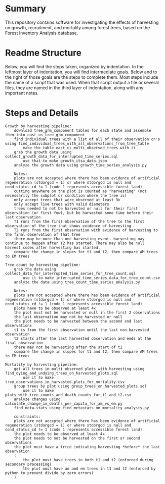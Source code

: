 # Summary
This repository contains software for investigating the effects of harvesting on growth, recruitment, and mortality among forest trees, based on the Forest Inventory Analysis database. 

# Readme Structure
Below, you will find the steps taken, organized by indentation. In the leftmost layer of indentation, you will find intermediate goals. Below and to the right of those goals are the steps to complete them. Most steps include the name of a script that was used. When that script output a file or several files, they are named in the third layer of indentation, along with any important notes.

# Steps and Details
    Growth by harvesting pipeline:
        download tree_grm_component tables for each state and assemble them into east_us_tree_grm_component
        find individual trees with a list of all of their observation cn's using find_individual_trees_with_all_observations_from_tree_table
            make the table east_us_multi_observed_trees with it
        grab the growth data using collect_growth_data_for_interrupted_time_series.sql
            use that to make growth_itsa_data.json
        analyze the growth data using growth_time_series_analysis.py

        Notes:
        plots are not accepted where there has been evidence of artificial regeneration (stdorgcd = 1) or where stdorgcd is null and cond_status_cd != 1 (code 1 represents accessible forest land)
        cutting anywhere on the plot is counted as "harvesting" (not necessarily the subplot or condition where the tree is)
        only accept trees that were observed at least 3x
        only accept live trees with valid diameters
        trees needed to not be harvested or null for their first observation (or first few), but be harvested some time before their last observation
        T1 runs from the first observation of the tree to the first observation of the tree that shows evidence of harvesting
        T2 runs from the first observation with evidence of harvesting to the final observation of that tree
        there may be more than one harvesting event. harvesting may continue to happen after T2 has started. There may also be null harvest codes after harvesting has started.
        compare the change in slopes for t1 and t2, then compare AM trees to EM trees

    Tree count by harvesting pipeline:
        grab the data using collect_data_for_interrupted_time_series_for_tree_count.sql
            use it to make interrupted_time_series_data_for_tree_count.csv
        analyze the data using tree_count_time_series_analysis.py

        Notes: 
        plots are not accepted where there has been evidence of artificial regeneration (stdorgcd = 1) or where stdorgcd is null and cond_status_cd != 1 (code 1 represents accessible forest land)
        plots have to be observed at least 4x
        the plot must not be harvested or null in the first 2 observations
        the last observation may not be harvested or null
        the plot needs to be harvested between the second and last observations
        t1 is from the first observation until the last non-harvested observation
        t2 starts after the last harvested observation and ends at the final observation
        there may not be harvesting after the start of t2
        compare the change in slopes for t1 and t2, then compare AM trees to EM trees

    Mortality by harvesting pipeline:
        get all trees in multi observed plots with harvesting using find_dying_and_undying_trees_on_harvested_plots.sql
            use it to make tree_observations_in_harvested_plots_for_mortality.csv
        group trees by plot using group_trees_on_harvested_plots.sql
            use it to make plots_with_tree_counts_and_death_counts_for_t1_and_t2.csv
        analyze changes using calculate_change_in_deaths_per_capita_for_am_vs_em.py
        find meta-stats using find_metastats_on_mortality_analysis.py

        constraints:
        plots are not accepted where there has been evidence of artificial regeneration (stdorgcd = 1) or where stdorgcd is null and cond_status_cd != 1 (code 1 represents accessible forest land)
        the plot needs to be observed at least 4x
        the plot needs to not be harvested on the first or second observations
        the plot must have a trtcd indicating harvesting *before* the last observation
        (
            the plot must have trees in both t1 and t2 (enforced during secondary processing)
            the plot must have am and em trees in t1 and t2 (enforced by python to prevent divide by zero errors)
        )
